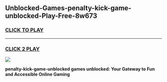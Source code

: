 
## Unblocked-Games-penalty-kick-game-unblocked-Play-Free-8w673
<h3>
<a href="https://premium76.site?title=penalty-kick-game-unblocked&ref=20A">CLICK TO PLAY</a></h3>
<hr>

<h3>
<a href="https://premium76.site?title=penalty-kick-game-unblocked&ref=20A">CLICK 2 PLAY</a>
  
</h3>

<a href="https://premium76.site?title=penalty-kick-game-unblocked&ref=20A"><img src="https://clearcache.store/games.png"></a>


**penalty-kick-game-unblocked games unblocked: Your Gateway to Fun and Accessible Online Gaming**
